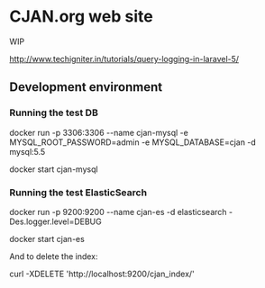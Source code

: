 # CJAN.org web site

WIP

http://www.techigniter.in/tutorials/query-logging-in-laravel-5/

## Development environment

### Running the test DB

docker run -p 3306:3306 --name cjan-mysql -e MYSQL_ROOT_PASSWORD=admin -e MYSQL_DATABASE=cjan -d mysql:5.5

docker start cjan-mysql

### Running the test ElasticSearch

docker run -p 9200:9200 --name cjan-es -d elasticsearch -Des.logger.level=DEBUG

docker start cjan-es

And to delete the index:

curl -XDELETE 'http://localhost:9200/cjan_index/'